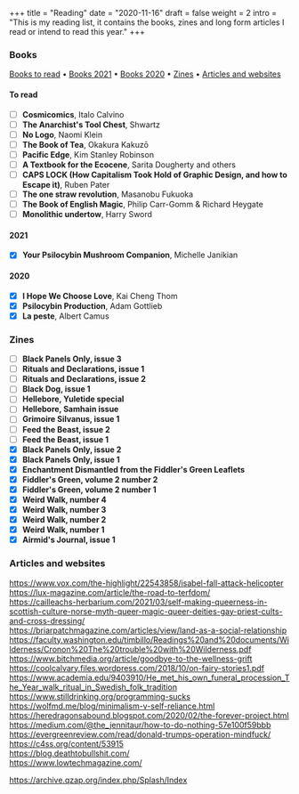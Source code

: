 +++
title = "Reading"
date = "2020-11-16"
draft = false
weight = 2
intro = "This is my reading list, it contains the books, zines and long form articles I read or intend to read this year."
+++

### Books

[Books to read](#to-read) •
[Books 2021](#2021) •
[Books 2020](#2020) •
[Zines](#zines) •
[Articles and websites](#articles-and-websites)

#### To read

<div class="checklist">

- [ ] **Cosmicomics**, Italo Calvino
- [ ] **The Anarchist's Tool Chest**, Shwartz
- [ ] **No Logo**, Naomi Klein
- [ ] **The Book of Tea**, Okakura Kakuzō
- [ ] **Pacific Edge**, Kim Stanley Robinson
- [ ] **A Textbook for the Ecocene**, Sarita Dougherty and others
- [ ] **CAPS LOCK (How Capitalism Took Hold of Graphic Design, and how to Escape it)**, Ruben Pater
- [ ] **The one straw revolution**, Masanobu Fukuoka
- [ ] **The Book of English Magic**, Philip Carr-Gomm & Richard Heygate
- [ ] **Monolithic undertow**, Harry Sword

#### 2021

- [x] **Your Psilocybin Mushroom Companion**, Michelle Janikian

#### 2020

- [x] **I Hope We Choose Love**, Kai Cheng Thom
- [x] **Psilocybin Production**, Adam Gottlieb
- [x] **La peste**, Albert Camus

</div>

### Zines

<div class="checklist">

- [ ] **Black Panels Only, issue 3**
- [ ] **Rituals and Declarations, issue 1**
- [ ] **Rituals and Declarations, issue 2**
- [ ] **Black Dog, issue 1**
- [ ] **Hellebore, Yuletide special**
- [ ] **Hellebore, Samhain issue**
- [ ] **Grimoire Silvanus, issue 1**
- [ ] **Feed the Beast, issue 2**
- [ ] **Feed the Beast, issue 1**
- [x] **Black Panels Only, issue 2**
- [x] **Black Panels Only, issue 1**
- [x] **Enchantment Dismantled from the Fiddler's Green Leaflets**
- [x] **Fiddler's Green, volume 2 number 2**
- [x] **Fiddler's Green, volume 2 number 1**
- [x] **Weird Walk, number 4**
- [x] **Weird Walk, number 3**
- [x] **Weird Walk, number 2**
- [x] **Weird Walk, number 1**
- [x] **Airmid's Journal, issue 1**

</div>

### Articles and websites

https://www.vox.com/the-highlight/22543858/isabel-fall-attack-helicopter  
https://lux-magazine.com/article/the-road-to-terfdom/  
https://cailleachs-herbarium.com/2021/03/self-making-queerness-in-scottish-culture-norse-myth-queer-magic-queer-deities-gay-priest-cults-and-cross-dressing/  
https://briarpatchmagazine.com/articles/view/land-as-a-social-relationship  
https://faculty.washington.edu/timbillo/Readings%20and%20documents/Wilderness/Cronon%20The%20trouble%20with%20Wilderness.pdf  
https://www.bitchmedia.org/article/goodbye-to-the-wellness-grift  
https://coolcalvary.files.wordpress.com/2018/10/on-fairy-stories1.pdf  
https://www.academia.edu/9403910/He_met_his_own_funeral_procession_The_Year_walk_ritual_in_Swedish_folk_tradition  
https://www.stilldrinking.org/programming-sucks  
https://wolfmd.me/blog/minimalism-v-self-reliance.html  
https://heredragonsabound.blogspot.com/2020/02/the-forever-project.html  
https://medium.com/@the_jennitaur/how-to-do-nothing-57e100f59bbb  
https://evergreenreview.com/read/donald-trumps-operation-mindfuck/  
https://c4ss.org/content/53915  
https://blog.deathtobullshit.com/  
https://www.lowtechmagazine.com/

https://archive.qzap.org/index.php/Splash/Index

